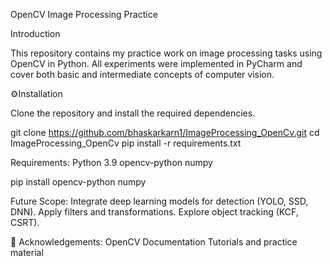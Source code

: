 OpenCV Image Processing Practice

Introduction

This repository contains my practice work on image processing tasks using OpenCV in Python.
All experiments were implemented in PyCharm and cover both basic and intermediate concepts of computer vision.

⚙️Installation

Clone the repository and install the required dependencies.

git clone https://github.com/bhaskarkarn1/ImageProcessing_OpenCv.git
cd ImageProcessing_OpenCv
pip install -r requirements.txt


Requirements:
Python 3.9
opencv-python
numpy


pip install opencv-python numpy

Future Scope:
Integrate deep learning models for detection (YOLO, SSD, DNN).
Apply filters and transformations.
Explore object tracking (KCF, CSRT).

🙌 Acknowledgements:
OpenCV Documentation
Tutorials and practice material
